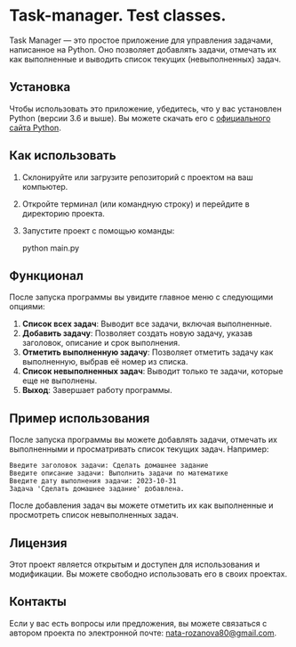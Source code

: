 
# Task-manager. Test classes.

Task Manager — это простое приложение для управления задачами, написанное на Python. Оно позволяет добавлять задачи, отмечать их как выполненные и выводить список текущих (невыполненных) задач.

## Установка

Чтобы использовать это приложение, убедитесь, что у вас установлен Python (версии 3.6 и выше). Вы можете скачать его с [официального сайта Python](https://www.python.org/downloads/).

## Как использовать

1. Склонируйте или загрузите репозиторий с проектом на ваш компьютер.
2. Откройте терминал (или командную строку) и перейдите в директорию проекта.
3. Запустите проект с помощью команды:

   python main.py

## Функционал

После запуска программы вы увидите главное меню с следующими опциями:

1. **Список всех задач**: Выводит все задачи, включая выполненные.
2. **Добавить задачу**: Позволяет создать новую задачу, указав заголовок, описание и срок выполнения.
3. **Отметить выполненную задачу**: Позволяет отметить задачу как выполненную, выбрав её номер из списка.
4. **Список невыполненных задач**: Выводит только те задачи, которые еще не выполнены.
5. **Выход**: Завершает работу программы.

## Пример использования

После запуска программы вы можете добавлять задачи, отмечать их выполненными и просматривать список текущих задач. Например:

```
Введите заголовок задачи: Сделать домашнее задание
Введите описание задачи: Выполнить задачи по математике
Введите дату выполнения задачи: 2023-10-31
Задача 'Сделать домашнее задание' добавлена.
```

После добавления задач вы можете отметить их как выполненные и просмотреть список невыполненных задач.

## Лицензия

Этот проект является открытым и доступен для использования и модификации. Вы можете свободно использовать его в своих проектах.

## Контакты

Если у вас есть вопросы или предложения, вы можете связаться с автором проекта по электронной почте: [nata-rozanova80@gmail.com](mailto:nata-rozanova80@gmail.com).
